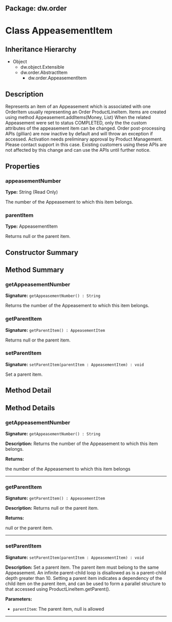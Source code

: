 ## Package: dw.order

# Class AppeasementItem

## Inheritance Hierarchy

- Object
  - dw.object.Extensible
  - dw.order.AbstractItem
    - dw.order.AppeasementItem

## Description

Represents an item of an Appeasement which is associated with one OrderItem usually representing an Order ProductLineItem. Items are created using method Appeasement.addItems(Money, List) When the related Appeasement were set to status COMPLETED, only the the custom attributes of the appeasement item can be changed. Order post-processing APIs (gillian) are now inactive by default and will throw an exception if accessed. Activation needs preliminary approval by Product Management. Please contact support in this case. Existing customers using these APIs are not affected by this change and can use the APIs until further notice.

## Properties

### appeasementNumber

**Type:** String (Read Only)

The number of the Appeasement to which this item belongs.

### parentItem

**Type:** AppeasementItem

Returns null or the parent item.

## Constructor Summary

## Method Summary

### getAppeasementNumber

**Signature:** `getAppeasementNumber() : String`

Returns the number of the Appeasement to which this item belongs.

### getParentItem

**Signature:** `getParentItem() : AppeasementItem`

Returns null or the parent item.

### setParentItem

**Signature:** `setParentItem(parentItem : AppeasementItem) : void`

Set a parent item.

## Method Detail

## Method Details

### getAppeasementNumber

**Signature:** `getAppeasementNumber() : String`

**Description:** Returns the number of the Appeasement to which this item belongs.

**Returns:**

the number of the Appeasement to which this item belongs

---

### getParentItem

**Signature:** `getParentItem() : AppeasementItem`

**Description:** Returns null or the parent item.

**Returns:**

null or the parent item.

---

### setParentItem

**Signature:** `setParentItem(parentItem : AppeasementItem) : void`

**Description:** Set a parent item. The parent item must belong to the same Appeasement. An infinite parent-child loop is disallowed as is a parent-child depth greater than 10. Setting a parent item indicates a dependency of the child item on the parent item, and can be used to form a parallel structure to that accessed using ProductLineItem.getParent().

**Parameters:**

- `parentItem`: The parent item, null is allowed

---